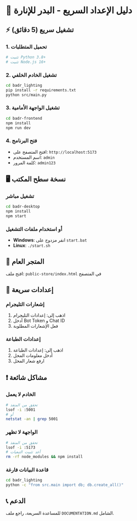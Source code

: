 # 🚀 دليل الإعداد السريع - البدر للإنارة

## ⚡ تشغيل سريع (5 دقائق)

### 1. تحميل المتطلبات
```bash
# تثبيت Python 3.8+
# تثبيت Node.js 16+
```

### 2. تشغيل الخادم الخلفي
```bash
cd badr_lighting
pip install -r requirements.txt
python src/main.py
```

### 3. تشغيل الواجهة الأمامية
```bash
cd badr-frontend
npm install
npm run dev
```

### 4. فتح البرنامج
- افتح المتصفح على: `http://localhost:5173`
- اسم المستخدم: `admin`
- كلمة المرور: `admin123`

## 🖥️ نسخة سطح المكتب

### تشغيل مباشر
```bash
cd badr-desktop
npm install
npm start
```

### أو استخدام ملفات التشغيل
- **Windows**: انقر مزدوج على `start.bat`
- **Linux**: `./start.sh`

## 📱 المتجر العام
افتح ملف: `public-store/index.html` في المتصفح

## 🔧 إعدادات سريعة

### إشعارات التليجرام
1. اذهب إلى: إعدادات التليجرام
2. أدخل Bot Token و Chat ID
3. فعل الإشعارات المطلوبة

### إعدادات الطباعة
1. اذهب إلى: إعدادات الطباعة
2. أدخل معلومات المحل
3. ارفع شعار المحل

## ❗ مشاكل شائعة

### الخادم لا يعمل
```bash
# تحقق من المنفذ
lsof -i :5001
# أو
netstat -an | grep 5001
```

### الواجهة لا تظهر
```bash
# تحقق من المنفذ
lsof -i :5173
# أعد تثبيت التبعيات
rm -rf node_modules && npm install
```

### قاعدة البيانات فارغة
```bash
cd badr_lighting
python -c "from src.main import db; db.create_all()"
```

## 📞 الدعم
للمساعدة السريعة، راجع ملف `DOCUMENTATION.md` الشامل.

